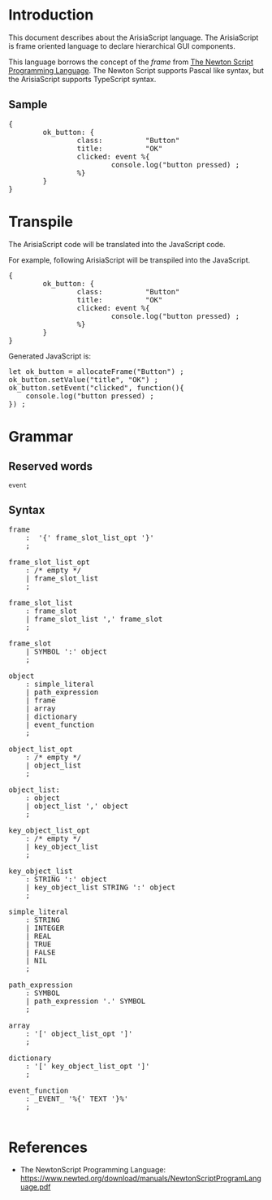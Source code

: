# Introduction

This document describes about the ArisiaScript language.
The ArisiaScript is frame oriented language to declare hierarchical GUI components.

This language borrows the concept of the *frame* from [The Newton Script Programming Language](https://www.newted.org/download/manuals/NewtonScriptProgramLanguage.pdf). The Newton Script supports Pascal like syntax, but the ArisiaScript supports TypeScript syntax.

## Sample
<pre>
{
        ok_button: {
                class:          "Button"
                title:          "OK"
                clicked: event %{
                        console.log("button pressed) ;
                %}
        }
}
</pre>


# Transpile 

The ArisiaScript code will be translated into the JavaScript code.

For example, following ArisiaScript will be transpiled into the JavaScript.
<pre>
{
        ok_button: {
                class:          "Button"
                title:          "OK"
                clicked: event %{
                        console.log("button pressed) ;
                %}
        }
}
</pre>

Generated JavaScript is:
<pre>
let ok_button = allocateFrame("Button") ;
ok_button.setValue("title", "OK") ;
ok_button.setEvent("clicked", function(){
	console.log("button pressed) ;
}) ;
</pre>


# Grammar

## Reserved words
<code>event</code>

## Syntax

<pre>
frame
    :  '{' frame_slot_list_opt '}'
    ;

frame_slot_list_opt
    : /* empty */
    | frame_slot_list
    ;

frame_slot_list
    : frame_slot
    | frame_slot_list ',' frame_slot
    ;

frame_slot
    | SYMBOL ':' object
    ;

object
    : simple_literal
    | path_expression
    | frame
    | array
    | dictionary
    | event_function
    ;

object_list_opt
    : /* empty */
    | object_list
    ;

object_list:
    : object
    | object_list ',' object
    ;

key_object_list_opt
    : /* empty */
    | key_object_list
    ;

key_object_list
    : STRING ':' object
    | key_object_list STRING ':' object
    ;

simple_literal
    : STRING
    | INTEGER
    | REAL
    | TRUE
    | FALSE
    | NIL
    ;

path_expression
    : SYMBOL
    | path_expression '.' SYMBOL
    ;

array
    : '[' object_list_opt ']'
    ;

dictionary
    : '[' key_object_list_opt ']'
    ;

event_function
    : _EVENT_ '%{' TEXT '}%'
    ;

</pre>


# References

* The NewtonScript Programming Language: https://www.newted.org/download/manuals/NewtonScriptProgramLanguage.pdf



